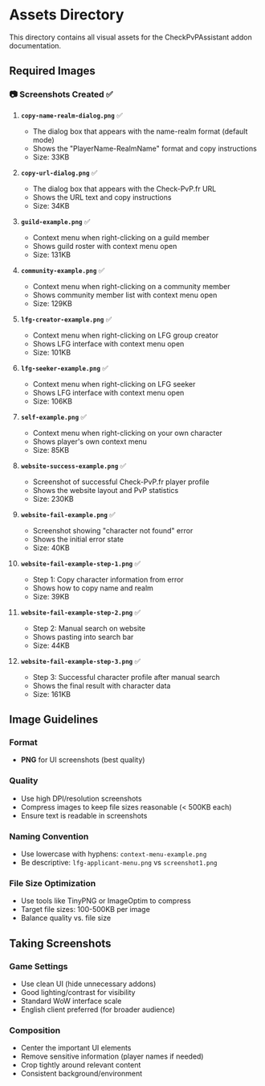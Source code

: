 # Assets Directory

This directory contains all visual assets for the CheckPvPAssistant addon documentation.

## Required Images

### 📷 Screenshots Created ✅

1. **`copy-name-realm-dialog.png`** ✅
   - The dialog box that appears with the name-realm format (default mode)
   - Shows the "PlayerName-RealmName" format and copy instructions
   - Size: 33KB

2. **`copy-url-dialog.png`** ✅
   - The dialog box that appears with the Check-PvP.fr URL
   - Shows the URL text and copy instructions
   - Size: 34KB

3. **`guild-example.png`** ✅
   - Context menu when right-clicking on a guild member
   - Shows guild roster with context menu open
   - Size: 131KB

4. **`community-example.png`** ✅
   - Context menu when right-clicking on a community member
   - Shows community member list with context menu open
   - Size: 129KB

5. **`lfg-creator-example.png`** ✅
   - Context menu when right-clicking on LFG group creator
   - Shows LFG interface with context menu open
   - Size: 101KB

6. **`lfg-seeker-example.png`** ✅
   - Context menu when right-clicking on LFG seeker
   - Shows LFG interface with context menu open
   - Size: 106KB

7. **`self-example.png`** ✅
   - Context menu when right-clicking on your own character
   - Shows player's own context menu
   - Size: 85KB

8. **`website-success-example.png`** ✅
   - Screenshot of successful Check-PvP.fr player profile
   - Shows the website layout and PvP statistics
   - Size: 230KB

9. **`website-fail-example.png`** ✅
   - Screenshot showing "character not found" error
   - Shows the initial error state
   - Size: 40KB

10. **`website-fail-example-step-1.png`** ✅
    - Step 1: Copy character information from error
    - Shows how to copy name and realm
    - Size: 39KB

11. **`website-fail-example-step-2.png`** ✅
    - Step 2: Manual search on website
    - Shows pasting into search bar
    - Size: 44KB

12. **`website-fail-example-step-3.png`** ✅
    - Step 3: Successful character profile after manual search
    - Shows the final result with character data
    - Size: 161KB

## Image Guidelines

### Format
- **PNG** for UI screenshots (best quality)

### Quality
- Use high DPI/resolution screenshots
- Compress images to keep file sizes reasonable (< 500KB each)
- Ensure text is readable in screenshots

### Naming Convention
- Use lowercase with hyphens: `context-menu-example.png`
- Be descriptive: `lfg-applicant-menu.png` vs `screenshot1.png`

### File Size Optimization
- Use tools like TinyPNG or ImageOptim to compress
- Target file sizes: 100-500KB per image
- Balance quality vs. file size

## Taking Screenshots

### Game Settings
- Use clean UI (hide unnecessary addons)
- Good lighting/contrast for visibility
- Standard WoW interface scale
- English client preferred (for broader audience)

### Composition
- Center the important UI elements
- Remove sensitive information (player names if needed)
- Crop tightly around relevant content
- Consistent background/environment
